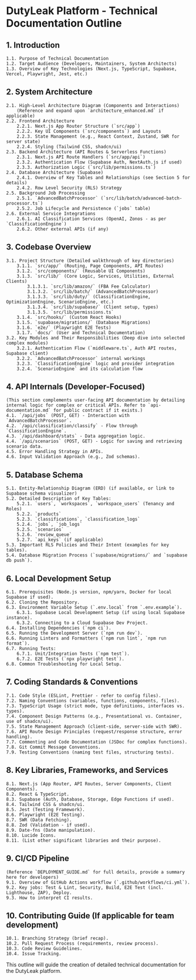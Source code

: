 # DutyLeak Platform - Technical Documentation Outline

## 1. Introduction
    1.1. Purpose of Technical Documentation
    1.2. Target Audience (Developers, Maintainers, System Architects)
    1.3. Overview of Key Technologies (Next.js, TypeScript, Supabase, Vercel, Playwright, Jest, etc.)

## 2. System Architecture
    2.1. High-Level Architecture Diagram (Components and Interactions)
        (Reference and expand upon `architecture_enhanced.md` if applicable)
    2.2. Frontend Architecture
        2.2.1. Next.js App Router Structure (`src/app`)
        2.2.2. Key UI Components (`src/components`) and Layouts
        2.2.3. State Management (e.g., React Context, Zustand, SWR for server state)
        2.2.4. Styling (Tailwind CSS, shadcn/ui)
    2.3. Backend Architecture (API Routes & Serverless Functions)
        2.3.1. Next.js API Route Handlers (`src/app/api`)
        2.3.2. Authentication Flow (Supabase Auth, NextAuth.js if used)
        2.3.3. Authorization Logic (`src/lib/permissions.ts`)
    2.4. Database Architecture (Supabase)
        2.4.1. Overview of Key Tables and Relationships (see Section 5 for details)
        2.4.2. Row Level Security (RLS) Strategy
    2.5. Background Job Processing
        2.5.1. `AdvancedBatchProcessor` (`src/lib/batch/advanced-batch-processor.ts`)
        2.5.2. Job Lifecycle and Persistence (`jobs` table)
    2.6. External Service Integrations
        2.6.1. AI Classification Services (OpenAI, Zonos - as per `ClassificationEngine`)
        2.6.2. Other external APIs (if any)

## 3. Codebase Overview
    3.1. Project Structure (Detailed walkthrough of key directories)
        3.1.1. `src/app/` (Routing, Page Components, API Routes)
        3.1.2. `src/components/` (Reusable UI Components)
        3.1.3. `src/lib/` (Core Logic, Services, Utilities, External Clients)
            3.1.3.1. `src/lib/amazon/` (FBA Fee Calculator)
            3.1.3.2. `src/lib/batch/` (AdvancedBatchProcessor)
            3.1.3.3. `src/lib/duty/` (ClassificationEngine, OptimizationEngine, ScenarioEngine, etc.)
            3.1.3.4. `src/lib/supabase/` (Client setup, types)
            3.1.3.5. `src/lib/permissions.ts`
        3.1.4. `src/hooks/` (Custom React Hooks)
        3.1.5. `supabase/migrations/` (Database Migrations)
        3.1.6. `e2e/` (Playwright E2E Tests)
        3.1.7. `docs/` (User and Technical Documentation)
    3.2. Key Modules and Their Responsibilities (Deep dive into selected complex modules)
        3.2.1. Authentication Flow (`middleware.ts`, Auth API routes, Supabase client)
        3.2.2. `AdvancedBatchProcessor` internal workings
        3.2.3. `ClassificationEngine` logic and provider integration
        3.2.4. `ScenarioEngine` and its calculation flow

## 4. API Internals (Developer-Focused)
    (This section complements user-facing API documentation by detailing internal logic for complex or critical APIs. Refer to `api-documentation.md` for public contract if it exists.)
    4.1. `/api/jobs` (POST, GET) - Interaction with `AdvancedBatchProcessor`.
    4.2. `/api/classification/classify` - Flow through `ClassificationEngine`.
    4.3. `/api/dashboard/stats` - Data aggregation logic.
    4.4. `/api/scenarios` (POST, GET) - Logic for saving and retrieving scenario data.
    4.5. Error Handling Strategy in APIs.
    4.6. Input Validation Approach (e.g., Zod schemas).

## 5. Database Schema
    5.1. Entity-Relationship Diagram (ERD) (if available, or link to Supabase schema visualizer)
    5.2. Detailed Description of Key Tables:
        5.2.1. `users`, `workspaces`, `workspace_users` (Tenancy and Roles)
        5.2.2. `products`
        5.2.3. `classifications`, `classification_logs`
        5.2.4. `jobs`, `job_logs`
        5.2.5. `scenarios`
        5.2.6. `review_queue`
        5.2.7. `api_keys` (if applicable)
    5.3. Important RLS Policies and Their Intent (examples for key tables).
    5.4. Database Migration Process (`supabase/migrations/` and `supabase db push`).

## 6. Local Development Setup
    6.1. Prerequisites (Node.js version, npm/yarn, Docker for local Supabase if used).
    6.2. Cloning the Repository.
    6.3. Environment Variable Setup (`.env.local` from `.env.example`).
        6.3.1. Supabase Local Development Setup (if using local Supabase instance).
        6.3.2. Connecting to a Cloud Supabase Dev Project.
    6.4. Installing Dependencies (`npm ci`).
    6.5. Running the Development Server (`npm run dev`).
    6.6. Running Linters and Formatters (`npm run lint`, `npm run format`).
    6.7. Running Tests:
        6.7.1. Unit/Integration Tests (`npm test`).
        6.7.2. E2E Tests (`npx playwright test`).
    6.8. Common Troubleshooting for Local Setup.

## 7. Coding Standards & Conventions
    7.1. Code Style (ESLint, Prettier - refer to config files).
    7.2. Naming Conventions (variables, functions, components, files).
    7.3. TypeScript Usage (strict mode, type definitions, interfaces vs. types).
    7.4. Component Design Patterns (e.g., Presentational vs. Container, use of shadcn/ui).
    7.5. State Management Approach (client-side, server-side with SWR).
    7.6. API Route Design Principles (request/response structure, error handling).
    7.7. Commenting and Code Documentation (JSDoc for complex functions).
    7.8. Git Commit Message Conventions.
    7.9. Testing Conventions (naming test files, structuring tests).

## 8. Key Libraries, Frameworks, and Services
    8.1. Next.js (App Router, API Routes, Server Components, Client Components).
    8.2. React & TypeScript.
    8.3. Supabase (Auth, Database, Storage, Edge Functions if used).
    8.4. Tailwind CSS & shadcn/ui.
    8.5. Jest (Testing Framework).
    8.6. Playwright (E2E Testing).
    8.7. SWR (Data Fetching).
    8.8. Zod (Validation - if used).
    8.9. Date-fns (Date manipulation).
    8.10. Lucide Icons.
    8.11. (List other significant libraries and their purpose).

## 9. CI/CD Pipeline
    (Reference `DEPLOYMENT_GUIDE.md` for full details, provide a summary here for developers)
    9.1. Overview of GitHub Actions workflow (`.github/workflows/ci.yml`).
    9.2. Key jobs: Test & Lint, Security, Build, E2E Test (incl. Lighthouse, ZAP), Deploy.
    9.3. How to interpret CI results.

## 10. Contributing Guide (If applicable for team development)
    10.1. Branching Strategy (brief recap).
    10.2. Pull Request Process (requirements, review process).
    10.3. Code Review Guidelines.
    10.4. Issue Tracking.

This outline will guide the creation of detailed technical documentation for the DutyLeak platform.
